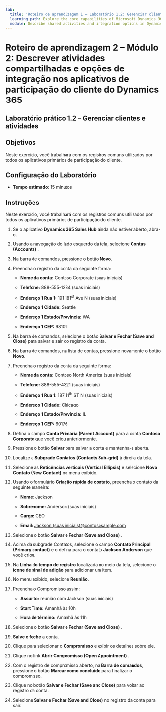 ```yaml
---
lab:
  title: 'Roteiro de aprendizagem 1 – Laboratório 1.2: Gerenciar clientes e atividades'
  learning path: Explore the core capabilities of Microsoft Dynamics 365 customer engagement apps
  module: Describe shared activities and integration options in Dynamics 365 customer engagement apps
---
```


Roteiro de aprendizagem 2 – Módulo 2: Descrever atividades compartilhadas e opções de integração nos aplicativos de participação do cliente do Dynamics 365
========================

## Laboratório prático 1.2 – Gerenciar clientes e atividades

## Objetivos

Neste exercício, você trabalhará com os registros comuns utilizados por todos os aplicativos primários de participação do cliente. 

## Configuração do Laboratório

  - **Tempo estimado**: 15 minutos

## Instruções

Neste exercício, você trabalhará com os registros comuns utilizados por todos os aplicativos primários de participação do cliente. 

1. Se o aplicativo **Dynamics 365 Sales Hub** ainda não estiver aberto, abra-o.

2. Usando a navegação do lado esquerdo da tela, selecione **Contas (Accounts)** .

3. Na barra de comandos, pressione o botão **Novo**.

4. Preencha o registro da conta da seguinte forma:

    - **Nome da conta:** Contoso Corporate (suas iniciais)

    - **Telefone:** 888-555-1234 (suas iniciais)

    - **Endereço 1 Rua 1:** 191 181<sup data-htmlnode="">st</sup> Ave N (suas iniciais)

    - **Endereço 1 Cidade:** Seattle

    - **Endereço 1 Estado/Província:** WA

    - **Endereço 1 CEP:** 98101

5. Na barra de comandos, selecione o botão **Salvar e Fechar (Save and Close)** para salvar e sair do registro da conta.

6. Na barra de comandos, na lista de contas, pressione novamente o botão **Novo**.

7. Preencha o registro da conta da seguinte forma:

    - **Nome da conta:** Contoso North America (suas iniciais)

    - **Telefone:** 888-555-4321 (suas iniciais)

    - **Endereço 1 Rua 1**: 187 11<sup data-htmlnode="">th</sup> ST N (suas iniciais)

    - **Endereço 1 Cidade:** Chicago

    - **Endereço 1 Estado/Província:** IL

    - **Endereço 1 CEP:** 60176

8. Defina o campo **Conta Primária (Parent Account)** para a conta **Contoso Corporate** que você criou anteriormente.

9. Pressione o botão **Salvar** para salvar a conta e mantenha-a aberta.

10. Localize a **Subgrade Contatos (Contacts Sub-grid)** à direita da tela.

11. Selecione as **Reticências verticais (Vertical Ellipsis)** e selecione **Novo Contato (New Contact)** no menu exibido.

12. Usando o formulário **Criação rápida de contato**, preencha o contato da seguinte maneira:

    - **Nome:** Jackson

    - **Sobrenome:** Anderson (suas iniciais)

    - **Cargo:** CEO

    - **Email:** [Jackson (suas iniciais)@contososample.com](mailto:Jackson@contososample.com)

13. Selecione o botão **Salvar e Fechar (Save and Close)** .

14. Acima da subgrade Contatos, selecione o campo **Contato Principal (Primary contact)** e o defina para o contato **Jackson Anderson** que você criou.

15. Na **Linha do tempo de registro** localizada no meio da tela, selecione o **ícone de sinal de adição** para adicionar um item.

16. No menu exibido, selecione **Reunião**.

17. Preencha o Compromisso assim:

    - **Assunto:** reunião com Jackson (suas iniciais)

    - **Start Time:** Amanhã às 10h

    - **Hora de término:** Amanhã às 11h

18. Selecione o botão **Salvar e Fechar (Save and Close)** .

19. **Salve e feche** a conta.

20. Clique para selecionar o **Compromisso** e exibir os detalhes sobre ele.

21. Clique no link **Abrir Compromisso (Open Appointment)** .

22. Com o registro de compromisso aberto, na **Barra de comandos**, pressione o botão **Marcar como concluído** para finalizar o compromisso.

23. Clique no botão **Salvar e Fechar (Save and Close)** para voltar ao registro da conta.

24. Selecione **Salvar e Fechar (Save and Close)** no registro da conta para sair.
